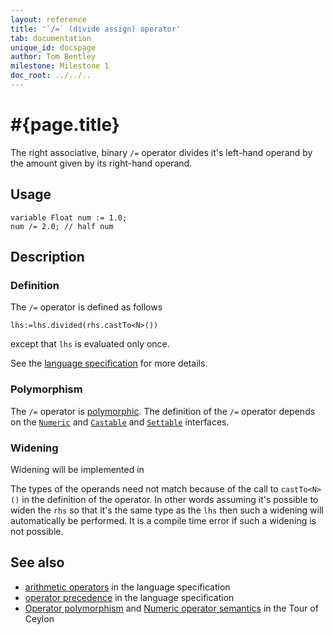 ```yaml
---
layout: reference
title: '`/=` (divide assign) operator'
tab: documentation
unique_id: docspage
author: Tom Bentley
milestone: Milestone 1
doc_root: ../../..
---
```


# #{page.title}

The right associative, binary `/=` operator divides it's left-hand operand by 
the amount given by its right-hand operand. 

## Usage 

<!-- cat: void m() { -->
    variable Float num := 1.0;
    num /= 2.0; // half num 
<!-- cat: } -->

## Description


### Definition

The `/=` operator is defined as follows

<!-- cat: void m<N>(Numeric<N> lhs1, Castable<N> rhs) given N satisfies Numeric<N> { variable Numeric<N> lhs := lhs1; -->
    lhs:=lhs.divided(rhs.castTo<N>())
<!-- cat: ;} -->

except that `lhs` is evaluated only once.

See the [language specification](#{page.doc_root}/#{site.urls.spec_relative}#arithmetic) for more details.

### Polymorphism

The `/=` operator is [polymorphic](#{page.doc_root}/reference/operator/operator-polymorphism). 
The definition of the `/=` operator depends 
on the [`Numeric`](#{page.doc_root}/api/ceylon/language/interface_Numeric.html) and 
[`Castable`](#{page.doc_root}/api/ceylon/language/interface_Castable.html) and
[`Settable`](#{page.doc_root}/api/ceylon/language/interface_Settable.html) interfaces.

### Widening

Widening will be implemented in <!-- m2 -->

The types of the operands need not match because of the call to `castTo<N>()` 
in the definition of the operator. In other words assuming it's possible to 
widen the `rhs` so that it's the same type as the `lhs` then 
such a widening will automatically be performed. It is a compile time error if 
such a widening is not possible.

## See also

* [arithmetic operators](#{page.doc_root}/#{site.urls.spec_relative}#arithmetic) in the 
  language specification
* [operator precedence](#{page.doc_root}/#{site.urls.spec_relative}#operatorprecedence) in the 
  language specification
* [Operator polymorphism](#{page.doc_root}/tour/language-module/#operator_polymorphism) 
  and 
  [Numeric operator semantics](#{page.doc_root}/tour/language-module/#numeric_operator_semantics) 
  in the Tour of Ceylon
